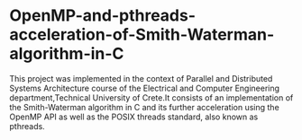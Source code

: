 # OpenMP-and-pthreads-acceleration-of-Smith-Waterman-algorithm-in-C
This project was implemented in the context of Parallel and Distributed Systems Architecture course of the Electrical and Computer Engineering department,Technical University of Crete.It consists of an implementation of the Smith-Waterman algorithm in C and its further acceleration using the OpenMP API as well as the POSIX threads standard, also known as pthreads.

